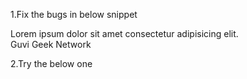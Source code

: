 1.Fix the bugs in below snippet
    <html lang="en">
    <head>
        <title>Document
            <body>
                guvi
        </title>
    </head>
    <div>
        Lorem ipsum dolor sit amet consectetur adipisicing elit.
        <div>
            <div>
                Guvi Geek Network
            </div>
        </body>
    </html>

2.Try the below one
    <html lang="en">
    <head>
        <title>Document
            <body>
                guvi
    </head>
    <div>
        Lorem ipsum dolor sit amet consectetur adipisicing elit.
        <div>
            <div>
                Guvi Geek Network
            </div>
        </body>
    </html>

3.Design a contact us form with all fields as required.

4.Use certain HTML elements to display the following in a HTML page.
Programming Language
    JavaScript
        Angular
        React
        Vue.js
    Python
        Django Framework
        Flask Framework
    Java
        Spring
        Maven
        Hibernate
Database
    MySQL
    MongoDB
    Cansandra

5.Create an element that helps you to open the https://google.com in separate new tab.

6.In the form, add two radio buttons with grouping them for employee type(Salaried and own business)

7.Design form shown in the link (http://evc-cit.info/cit040/formguide/card_0.png)

8.Use the table tag to design given image Click here.

9.Write HTML input tags snippet to show default values for all Form elements.

10.In your, HTML page add the below line and Highlight it without using any CSS.
"HTML & CSS is awesome"

11.Create an HTML page, which should contain all types of input elements.